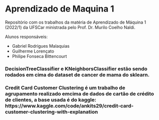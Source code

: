 # Aprendizado de Maquina 1

Repositório com os trabalhos da matéria de Aprendizado de Máquina 1 (2022/1) da UFSCar ministrada pelo Prof. Dr. Murilo Coelho Naldi.

Alunos responsáveis:
<ul>
  <li>Gabriel Rodrigues Malaquias</li>
  <li>Guilherme Lorençato</li>
  <li>Philipe Fonseca Bittencourt</li>
</ul>
  
  

<h3>DecisionTreeClassifier e KNeighborsClassifier estão sendo rodados em cima do dataset de cancer de mama do sklearn.</h3>

<h3>Credit Card Customer Clustering é um trabalho de agrupamento realizado emcima de dados de cartão de crédito de clientes, a base usada é do kaggle:  https://www.kaggle.com/code/ankits29/credit-card-customer-clustering-with-explanation</h3>
